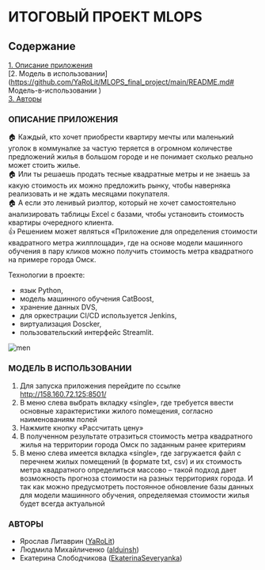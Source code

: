 # ИТОГОВЫЙ ПРОЕКТ MLOPS
##  Содержание    

[1. Описание приложения](https://github.com/YaRoLit/MLOPS_final_project/main/README.md#Описание-приложения)    
[2. Модель в использовании](https://github.com/YaRoLit/MLOPS_final_project/main/README.md# Модель-в-использовании )    
[3. Авторы](https://github.com/YaRoLit/MLOPS_final_project/main/README.md#Авторы)    
    
    
###  ОПИСАНИЕ ПРИЛОЖЕНИЯ
:house: Каждый, кто хочет приобрести квартиру мечты или маленький уголок в коммуналке за частую теряется в огромном количестве предложений жилья в большом городе и не понимает сколько реально может стоить жилье.    
:house: Или ты решаешь продать тесные квадратные метры и не знаешь за какую стоимость их можно предложить рынку, чтобы наверняка реализовать и не ждать месяцами покупателя.     
:house: А если это ленивый риэлтор, который не хочет самостоятельно анализировать таблицы Excel с базами, чтобы установить стоимость квартиры очередного клиента.    
:thumbsup: Решением может являться «Приложение для определения стоимости квадратного метра жилплощади», где на основе модели машинного обучения в пару кликов можно получить стоимость метра квадратного на примере города Омск.    
    
Технологии в проекте:    
- язык Python,    
- модель машинного обучения CatBoost,     
- хранение данных DVS,    
- для оркестрации CI/CD используется Jenkins,    
- виртуализация Doscker,    
- пользовательский интерфейс Streamlit.    
    
<img src = 'https://github.com/YaRoLit/MLOPS_final_project/men.jpg ' alt = ' men ' align='center'/>    
     
###  МОДЕЛЬ В ИСПОЛЬЗОВАНИИ    
1)	Для запуска приложения перейдите по ссылке http://158.160.72.125:8501/    
2)	В меню слева выбрать вкладку «single», где требуется ввести основные характеристики жилого помещения, согласно наименованиям полей    
3)	Нажмите кнопку «Рассчитать цену»    
4)	В полученном результате отразиться стоимость метра квадратного жилья на территории города Омск по заданным ранее критериям    
5)	В меню слева имеется вкладка «single», где загружается файл с перечнем жилых помещений (в формате txt, csv) и их стоимость метра квадратного определиться массово – такой подход дает возможность прогноза стоимости на разных территориях города. И так как можно предусмотреть постоянное обновление базы данных для модели машинного обучения, определяемая стоимости жилья будет всегда актуальной    
     
     
###  АВТОРЫ    
- Ярослав Литаврин ([YaRoLit](https://github.com/yarolit))    
- Людмила Михайличенко ([alduinsh]( https://github.com/alduinsh))    
- Екатерина Слободчикова ([EkaterinaSeveryanka]( https://github.com/EkaterinaSeveryanka))     
